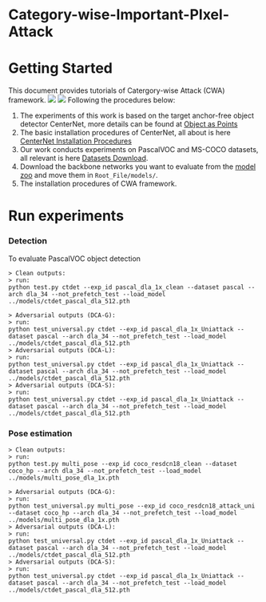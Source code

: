 # Category-wise-Important-PIxel-Attack
# Getting Started
This document provides tutorials of Catergory-wise Attack (CWA) framework.
![](Category-wise%20Important%20Pixel%20Attack/fig1.png)
![](Category-wise%20Important%20Pixel%20Attack/fig2.png)
Following the procedures below:
1) The experiments of this work is based on the target anchor-free object detector CenterNet, more details can be found at [Object as Points](http://arxiv.org/abs/1904.07850)
2) The basic installation procedures of CenterNet, all about is here [CenterNet Installation Procedures](Category-wise%20Important%20Pixel%20Attack/INSTALL.md) 
3) Our work conducts experiments on PascalVOC and MS-COCO datasets, all relevant is here [Datasets Download](Category-wise%20Important%20Pixel%20Attack/DATA.md).
4)  Download the backbone  networks you want to evaluate from the [model zoo](Category-wise%20Important%20Pixel%20Attack/MODEL_ZOO.md) and move them in `Root_File/models/`. 
5) The installation procedures of CWA framework.


# Run experiments
### Detection
To evaluate PascalVOC object detection
~~~
> Clean outputs:
> run:
python test.py ctdet --exp_id pascal_dla_1x_clean --dataset pascal --arch dla_34 --not_prefetch_test --load_model ../models/ctdet_pascal_dla_512.pth
~~~
~~~
> Adversarial outputs (DCA-G):
> run:
python test_universal.py ctdet --exp_id pascal_dla_1x_Uniattack --dataset pascal --arch dla_34 --not_prefetch_test --load_model ../models/ctdet_pascal_dla_512.pth
> Adversarial outputs (DCA-L):
> run:
python test_universal.py ctdet --exp_id pascal_dla_1x_Uniattack --dataset pascal --arch dla_34 --not_prefetch_test --load_model ../models/ctdet_pascal_dla_512.pth
> Adversarial outputs (DCA-S):
> run:
python test_universal.py ctdet --exp_id pascal_dla_1x_Uniattack --dataset pascal --arch dla_34 --not_prefetch_test --load_model ../models/ctdet_pascal_dla_512.pth
~~~
### Pose estimation
~~~
> Clean outputs:
> run:
python test.py multi_pose --exp_id coco_resdcn18_clean --dataset coco_hp --arch dla_34 --not_prefetch_test --load_model ../models/multi_pose_dla_1x.pth
~~~


~~~
> Adversarial outputs (DCA-G):
> run:
python test_universal.py multi_pose --exp_id coco_resdcn18_attack_uni --dataset coco_hp --arch dla_34 --not_prefetch_test --load_model ../models/multi_pose_dla_1x.pth
> Adversarial outputs (DCA-L):
> run:
python test_universal.py ctdet --exp_id pascal_dla_1x_Uniattack --dataset pascal --arch dla_34 --not_prefetch_test --load_model ../models/ctdet_pascal_dla_512.pth
> Adversarial outputs (DCA-S):
> run:
python test_universal.py ctdet --exp_id pascal_dla_1x_Uniattack --dataset pascal --arch dla_34 --not_prefetch_test --load_model ../models/ctdet_pascal_dla_512.pth
~~~
